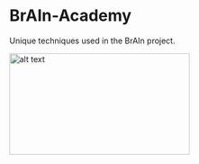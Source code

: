 # BrAIn-Academy
Unique techniques used in the BrAIn project.

<img src="[http://url/to/img.png](https://img.imgyukle.com/2023/07/23/rvtrDs.png)https://img.imgyukle.com/2023/07/23/rvtrDs.png" alt="alt text" width="320" height="180">
